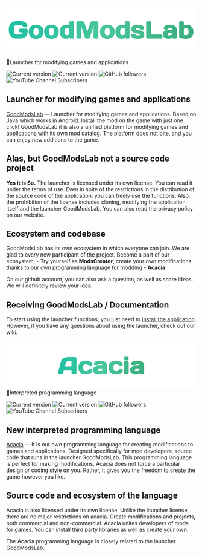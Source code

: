 ![GoodModsLab](GoodModsLab/title_logo.png)

🍏Launcher for modifying games and applications

![Current version](https://img.shields.io/badge/GoodModsLab-v0.1.0-%2330BF84) ![Current version](https://img.shields.io/badge/Acacia-v0.1425b-%2330BF84)
![GitHub followers](https://img.shields.io/github/followers/GoodModsLab-Official?style=social) 
![YouTube Channel Subscribers](https://img.shields.io/youtube/channel/subscribers/UCWMQHUQ3-Of_pYqNvXZHqFQ?style=social)

<a name="Introduction"></a> 
## Launcher for modifying games and applications
[GoodModsLab](https://GoodModsLab-official.github.io) — Launcher for modifying games and applications. Based on Java which works in Android. Install the mod on the game with just one click!
 GoodModsLab it is also a unified platform for modifying games and applications with its own mod catalog.
The platform does not bite, and you can enjoy new additions to the game.

<a name="Source"></a>
## Alas, but GoodModsLab not a source code project
__Yes it is So.__ The launcher is licensed under its own license. You can read it under the terms of use. Even in spite of the restrictions in the distribution of the source code of the application, you can freely use the functions.
Also, the prohibition of the license includes cloning, modifying the application itself and the launcher GoodModsLab. You can also read the privacy policy on our website. 

<a name="System"></a>
## Ecosystem and codebase
GoodModsLab has its own ecosystem in which everyone can join. We are glad to every new participant of the project. 
Become a part of our ecosystem, - Try yourself as __ModsCreator__, create your own modifications thanks to our own programming language for modding - __Acacia__.

On our github account, you can also ask a question, as well as share ideas. We will definitely review your idea.

<a name="Docs"></a>
## Receiving GoodModsLab / Documentation

To start using the launcher functions, you just need to [install the application](https://goodmodslab-official.github.io). 
However, if you have any questions about using the launcher, check out our wiki.


![Acacia](GoodModsLab/title_logo_acacia.png)
💚Interpreted programming language

![Current version](https://img.shields.io/badge/GoodModsLab-v0.1.0-%2330BF84) ![Current version](https://img.shields.io/badge/Acacia-v0.1425b-%2330BF84)
![GitHub followers](https://img.shields.io/github/followers/GoodModsLab-Official?style=social) 
![YouTube Channel Subscribers](https://img.shields.io/youtube/channel/subscribers/UCWMQHUQ3-Of_pYqNvXZHqFQ?style=social)

<a name="Introduction Acacia"></a>
## New interpreted programming language
[Acacia](https://goodmodslab-official.github.io) — It is our own programming language for creating modifications to games and applications. Designed specifically for mod developers, source code that runs in the launcher GoodModsLab.
This programming language is perfect for making modifications.
Acacia does not force a particular design or coding style on you. Rather, it gives you the freedom to create the game however you like.

<a name="Source Acacia"></a>
## Source code and ecosystem of the language
Acacia is also licensed under its own license. Unlike the launcher license, there are no major restrictions on acacia. Create modifications and projects, both commercial and non-commercial.
Acacia unites developers of mods for games. You can install third party libraries as well as create your own.

The Acacia programming language is closely related to the launcher GoodModsLab. 

